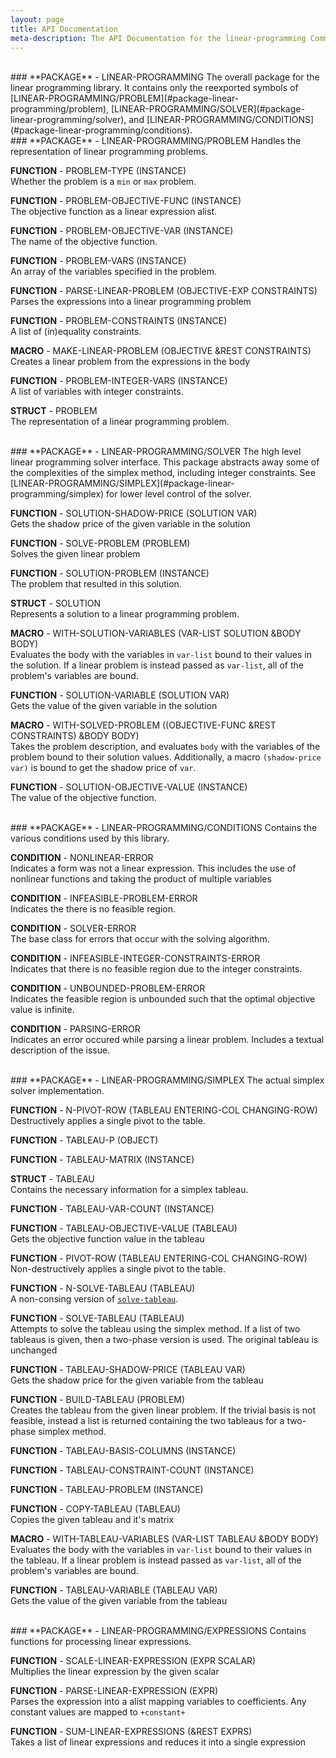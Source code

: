 ```yaml
---
layout: page
title: API Documentation
meta-description: The API Documentation for the linear-programming Common Lisp library.
---
```



<br>
### <a name="package-linear-programming"></a>**PACKAGE** - LINEAR-PROGRAMMING   
The overall package for the linear programming library.
                   It contains only the reexported symbols of
                   [LINEAR-PROGRAMMING/PROBLEM](#package-linear-programming/problem),
                   [LINEAR-PROGRAMMING/SOLVER](#package-linear-programming/solver), and
                   [LINEAR-PROGRAMMING/CONDITIONS](#package-linear-programming/conditions).

<br>
### <a name="package-linear-programming/problem"></a>**PACKAGE** - LINEAR-PROGRAMMING/PROBLEM   
Handles the representation of linear programming problems.

<a name="function-linear-programming/problem:problem-type"></a>**FUNCTION** - PROBLEM-TYPE (INSTANCE)  
Whether the problem is a `min` or `max` problem.

<a name="function-linear-programming/problem:problem-objective-func"></a>**FUNCTION** - PROBLEM-OBJECTIVE-FUNC (INSTANCE)  
The objective function as a linear expression alist.

<a name="function-linear-programming/problem:problem-objective-var"></a>**FUNCTION** - PROBLEM-OBJECTIVE-VAR (INSTANCE)  
The name of the objective function.

<a name="function-linear-programming/problem:problem-vars"></a>**FUNCTION** - PROBLEM-VARS (INSTANCE)  
An array of the variables specified in the problem.

<a name="function-linear-programming/problem:parse-linear-problem"></a>**FUNCTION** - PARSE-LINEAR-PROBLEM (OBJECTIVE-EXP CONSTRAINTS)  
Parses the expressions into a linear programming problem

<a name="function-linear-programming/problem:problem-constraints"></a>**FUNCTION** - PROBLEM-CONSTRAINTS (INSTANCE)  
A list of (in)equality constraints.

<a name="macro-linear-programming/problem:make-linear-problem"></a>**MACRO** - MAKE-LINEAR-PROBLEM (OBJECTIVE &REST CONSTRAINTS)  
Creates a linear problem from the expressions in the body

<a name="function-linear-programming/problem:problem-integer-vars"></a>**FUNCTION** - PROBLEM-INTEGER-VARS (INSTANCE)  
A list of variables with integer constraints.

<a name="struct-linear-programming/problem:problem"></a>**STRUCT** - PROBLEM   
The representation of a linear programming problem.

<br>
### <a name="package-linear-programming/solver"></a>**PACKAGE** - LINEAR-PROGRAMMING/SOLVER   
The high level linear programming solver interface.  This
                   package abstracts away some of the complexities of the
                   simplex method, including integer constraints.  See
                   [LINEAR-PROGRAMMING/SIMPLEX](#package-linear-programming/simplex)
                   for lower level control of the solver.

<a name="function-linear-programming/solver:solution-shadow-price"></a>**FUNCTION** - SOLUTION-SHADOW-PRICE (SOLUTION VAR)  
Gets the shadow price of the given variable in the solution

<a name="function-linear-programming/solver:solve-problem"></a>**FUNCTION** - SOLVE-PROBLEM (PROBLEM)  
Solves the given linear problem

<a name="function-linear-programming/solver:solution-problem"></a>**FUNCTION** - SOLUTION-PROBLEM (INSTANCE)  
The problem that resulted in this solution.

<a name="struct-linear-programming/solver:solution"></a>**STRUCT** - SOLUTION   
Represents a solution to a linear programming problem.

<a name="macro-linear-programming/solver:with-solution-variables"></a>**MACRO** - WITH-SOLUTION-VARIABLES (VAR-LIST SOLUTION &BODY BODY)  
Evaluates the body with the variables in `var-list` bound to their values in
   the solution.  If a linear problem is instead passed as `var-list`, all
   of the problem's variables are bound.

<a name="function-linear-programming/solver:solution-variable"></a>**FUNCTION** - SOLUTION-VARIABLE (SOLUTION VAR)  
Gets the value of the given variable in the solution

<a name="macro-linear-programming/solver:with-solved-problem"></a>**MACRO** - WITH-SOLVED-PROBLEM ((OBJECTIVE-FUNC &REST CONSTRAINTS) &BODY BODY)  
Takes the problem description, and evaluates `body` with the variables of
   the problem bound to their solution values.  Additionally, a macro
   `(shadow-price var)` is bound to get the shadow price of `var`.

<a name="function-linear-programming/solver:solution-objective-value"></a>**FUNCTION** - SOLUTION-OBJECTIVE-VALUE (INSTANCE)  
The value of the objective function.

<br>
### <a name="package-linear-programming/conditions"></a>**PACKAGE** - LINEAR-PROGRAMMING/CONDITIONS   
Contains the various conditions used by this library.

<a name="condition-linear-programming/conditions:nonlinear-error"></a>**CONDITION** - NONLINEAR-ERROR   
Indicates a form was not a linear expression.  This includes
                   the use of nonlinear functions and taking the product of
                   multiple variables

<a name="condition-linear-programming/conditions:infeasible-problem-error"></a>**CONDITION** - INFEASIBLE-PROBLEM-ERROR   
Indicates the there is no feasible region.

<a name="condition-linear-programming/conditions:solver-error"></a>**CONDITION** - SOLVER-ERROR   
The base class for errors that occur with the solving algorithm.

<a name="condition-linear-programming/conditions:infeasible-integer-constraints-error"></a>**CONDITION** - INFEASIBLE-INTEGER-CONSTRAINTS-ERROR   
Indicates that there is no feasible region due to the integer
                   constraints.

<a name="condition-linear-programming/conditions:unbounded-problem-error"></a>**CONDITION** - UNBOUNDED-PROBLEM-ERROR   
Indicates the feasible region is unbounded such that the
                   optimal objective value is infinite.

<a name="condition-linear-programming/conditions:parsing-error"></a>**CONDITION** - PARSING-ERROR   
Indicates an error occured while parsing a linear problem.
                   Includes a textual description of the issue.

<br>
### <a name="package-linear-programming/simplex"></a>**PACKAGE** - LINEAR-PROGRAMMING/SIMPLEX   
The actual simplex solver implementation.

<a name="function-linear-programming/simplex:n-pivot-row"></a>**FUNCTION** - N-PIVOT-ROW (TABLEAU ENTERING-COL CHANGING-ROW)  
Destructively applies a single pivot to the table.

<a name="function-linear-programming/simplex:tableau-p"></a>**FUNCTION** - TABLEAU-P (OBJECT)

<a name="function-linear-programming/simplex:tableau-matrix"></a>**FUNCTION** - TABLEAU-MATRIX (INSTANCE)

<a name="struct-linear-programming/simplex:tableau"></a>**STRUCT** - TABLEAU   
Contains the necessary information for a simplex tableau.

<a name="function-linear-programming/simplex:tableau-var-count"></a>**FUNCTION** - TABLEAU-VAR-COUNT (INSTANCE)

<a name="function-linear-programming/simplex:tableau-objective-value"></a>**FUNCTION** - TABLEAU-OBJECTIVE-VALUE (TABLEAU)  
Gets the objective function value in the tableau

<a name="function-linear-programming/simplex:pivot-row"></a>**FUNCTION** - PIVOT-ROW (TABLEAU ENTERING-COL CHANGING-ROW)  
Non-destructively applies a single pivot to the table.

<a name="function-linear-programming/simplex:n-solve-tableau"></a>**FUNCTION** - N-SOLVE-TABLEAU (TABLEAU)  
A non-consing version of
   [`solve-tableau`](#function-linear-programming/simplex:solve-tableau).

<a name="function-linear-programming/simplex:solve-tableau"></a>**FUNCTION** - SOLVE-TABLEAU (TABLEAU)  
Attempts to solve the tableau using the simplex method.  If a list of two
   tableaus is given, then a two-phase version is used.
   The original tableau is unchanged

<a name="function-linear-programming/simplex:tableau-shadow-price"></a>**FUNCTION** - TABLEAU-SHADOW-PRICE (TABLEAU VAR)  
Gets the shadow price for the given variable from the tableau

<a name="function-linear-programming/simplex:build-tableau"></a>**FUNCTION** - BUILD-TABLEAU (PROBLEM)  
Creates the tableau from the given linear problem.  If the trivial basis is
   not feasible, instead a list is returned containing the two tableaus for a
   two-phase simplex method.

<a name="function-linear-programming/simplex:tableau-basis-columns"></a>**FUNCTION** - TABLEAU-BASIS-COLUMNS (INSTANCE)

<a name="function-linear-programming/simplex:tableau-constraint-count"></a>**FUNCTION** - TABLEAU-CONSTRAINT-COUNT (INSTANCE)

<a name="function-linear-programming/simplex:tableau-problem"></a>**FUNCTION** - TABLEAU-PROBLEM (INSTANCE)

<a name="function-linear-programming/simplex:copy-tableau"></a>**FUNCTION** - COPY-TABLEAU (TABLEAU)  
Copies the given tableau and it's matrix

<a name="macro-linear-programming/simplex:with-tableau-variables"></a>**MACRO** - WITH-TABLEAU-VARIABLES (VAR-LIST TABLEAU &BODY BODY)  
Evaluates the body with the variables in `var-list` bound to their values in
   the tableau.  If a linear problem is instead passed as `var-list`, all
   of the problem's variables are bound.

<a name="function-linear-programming/simplex:tableau-variable"></a>**FUNCTION** - TABLEAU-VARIABLE (TABLEAU VAR)  
Gets the value of the given variable from the tableau

<br>
### <a name="package-linear-programming/expressions"></a>**PACKAGE** - LINEAR-PROGRAMMING/EXPRESSIONS   
Contains functions for processing linear expressions.

<a name="function-linear-programming/expressions:scale-linear-expression"></a>**FUNCTION** - SCALE-LINEAR-EXPRESSION (EXPR SCALAR)  
Multiplies the linear expression by the given scalar

<a name="function-linear-programming/expressions:parse-linear-expression"></a>**FUNCTION** - PARSE-LINEAR-EXPRESSION (EXPR)  
Parses the expression into a alist mapping variables to coefficients.
   Any constant values are mapped to `+constant+`

<a name="function-linear-programming/expressions:sum-linear-expressions"></a>**FUNCTION** - SUM-LINEAR-EXPRESSIONS (&REST EXPRS)  
Takes a list of linear expressions and reduces it into a single expression


